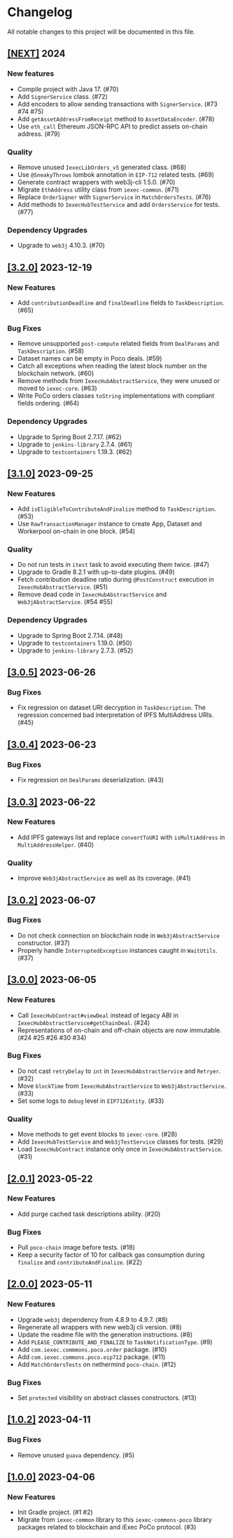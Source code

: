 # Changelog

All notable changes to this project will be documented in this file.

## [[NEXT]](https://github.com/iExecBlockchainComputing/iexec-commons-poco/releases/tag/vNEXT) 2024

### New features

- Compile project with Java 17. (#70)
- Add `SignerService` class. (#72)
- Add encoders to allow sending transactions with `SignerService`. (#73 #74 #75)
- Add `getAssetAddressFromReceipt` method to `AssetDataEncoder`. (#78)
- Use `eth_call` Ethereum JSON-RPC API to predict assets on-chain address. (#79)

### Quality

- Remove unused `IexecLibOrders_v5` generated class. (#68)
- Use `@SneakyThrows` lombok annotation in `EIP-712` related tests. (#69)
- Generate contract wrappers with web3j-cli 1.5.0. (#70)
- Migrate `EthAddress` utility class from `iexec-common`. (#71)
- Replace `OrderSigner` with `SignerService` in `MatchOrdersTests`. (#76)
- Add methods to `IexecHubTestService` and add `OrdersService` for tests. (#77)

### Dependency Upgrades

- Upgrade to `web3j` 4.10.3. (#70)

## [[3.2.0]](https://github.com/iExecBlockchainComputing/iexec-commons-poco/releases/tag/v3.2.0) 2023-12-19

### New Features

- Add `contributionDeadline` and `finalDeadline` fields to `TaskDescription`. (#65)

### Bug Fixes

- Remove unsupported `post-compute` related fields from `DealParams` and `TaskDescription`. (#58)
- Dataset names can be empty in Poco deals. (#59)
- Catch all exceptions when reading the latest block number on the blockchain network. (#60)
- Remove methods from `IexecHubAbstractService`, they were unused or moved to `iexec-core`. (#63)
- Write PoCo orders classes `toString` implementations with compliant fields ordering. (#64)

### Dependency Upgrades

- Upgrade to Spring Boot 2.7.17. (#62)
- Upgrade to `jenkins-library` 2.7.4. (#61)
- Upgrade to `testcontainers` 1.19.3. (#62)

## [[3.1.0]](https://github.com/iExecBlockchainComputing/iexec-commons-poco/releases/tag/v3.1.0) 2023-09-25

### New Features

- Add `isEligibleToContributeAndFinalize` method to `TaskDescription`. (#53)
- Use `RawTransactionManager` instance to create App, Dataset and Workerpool on-chain in one block. (#54)

### Quality

- Do not run tests in `itest` task to avoid executing them twice. (#47)
- Upgrade to Gradle 8.2.1 with up-to-date plugins. (#49)
- Fetch contribution deadline ratio during `@PostConstruct` execution in `IexecHubAbstractService`. (#51)
- Remove dead code in `IexecHubAbstractService` and `Web3jAbstractService`. (#54 #55)

### Dependency Upgrades

- Upgrade to Spring Boot 2.7.14. (#48)
- Upgrade to `testcontainers` 1.19.0. (#50)
- Upgrade to `jenkins-library` 2.7.3. (#52)

## [[3.0.5]](https://github.com/iExecBlockchainComputing/iexec-commons-poco/releases/tag/v3.0.5) 2023-06-26

### Bug Fixes

- Fix regression on dataset URI decryption in `TaskDescription`. The regression concerned bad interpretation of IPFS MultiAddress URIs. (#45)

## [[3.0.4]](https://github.com/iExecBlockchainComputing/iexec-commons-poco/releases/tag/v3.0.4) 2023-06-23

### Bug Fixes

- Fix regression on `DealParams` deserialization. (#43)

## [[3.0.3]](https://github.com/iExecBlockchainComputing/iexec-commons-poco/releases/tag/v3.0.3) 2023-06-22

### New Features

- Add IPFS gateways list and replace `convertToURI` with `isMultiAddress` in `MultiAddressHelper`. (#40)

### Quality

- Improve `Web3jAbstractService` as well as its coverage. (#41)

## [[3.0.2]](https://github.com/iExecBlockchainComputing/iexec-commons-poco/releases/tag/v3.0.2) 2023-06-07

### Bug Fixes

- Do not check connection on blockchain node in `Web3jAbstractService` constructor. (#37)
- Properly handle `InterruptedException` instances caught in `WaitUtils`. (#37)

## [[3.0.0]](https://github.com/iExecBlockchainComputing/iexec-commons-poco/releases/tag/v3.0.0) 2023-06-05

### New Features

- Call `IexecHubContract#viewDeal` instead of legacy ABI in `IexecHubAbstractService#getChainDeal`. (#24)
- Representations of on-chain and off-chain objects are now immutable. (#24 #25 #26 #30 #34)

### Bug Fixes

- Do not cast `retryDelay` to `int` in `IexecHubAbstractService` and `Retryer`. (#32)
- Move `blockTime` from `IexecHubAbstractService` to `Web3jAbstractService`. (#33)
- Set some logs to `debug` level in `EIP712Entity`. (#33)

### Quality

- Move methods to get event blocks to `iexec-core`. (#28)
- Add `IexecHubTestService` and `Web3jTestService` classes for tests. (#29)
- Load `IexecHubContract` instance only once in `IexecHubAbstractService`. (#31)

## [[2.0.1]](https://github.com/iExecBlockchainComputing/iexec-commons-poco/releases/tag/v2.0.1) 2023-05-22

### New Features

- Add purge cached task descriptions ability. (#20)

### Bug Fixes

- Pull `poco-chain` image before tests. (#18)
- Keep a security factor of 10 for callback gas consumption during `finalize` and `contributeAndFinalize`. (#22)

## [[2.0.0]](https://github.com/iExecBlockchainComputing/iexec-commons-poco/releases/tag/v2.0.0) 2023-05-11

### New Features

- Upgrade `web3j` dependency from 4.8.9 to 4.9.7. (#8)
- Regenerate all wrappers with new web3j cli version. (#8)
- Update the readme file with the generation instructions. (#8)
- Add `PLEASE_CONTRIBUTE_AND_FINALIZE` to `TaskNotificationType`. (#9)
- Add `com.iexec.commmons.poco.order` package. (#10)
- Add `com.iexec.commons.poco.eip712` package. (#11)
- Add `MatchOrdersTests` on nethermind `poco-chain`. (#12)

### Bug Fixes

- Set `protected` visibility on abstract classes constructors. (#13)

## [[1.0.2]](https://github.com/iExecBlockchainComputing/iexec-commons-poco/releases/tag/v1.0.2) 2023-04-11

### Bug Fixes

- Remove unused `guava` dependency. (#5)

## [[1.0.0]](https://github.com/iExecBlockchainComputing/iexec-commons-poco/releases/tag/v1.0.0) 2023-04-06

### New Features

- Init Gradle project. (#1 #2)
- Migrate from `iexec-common` library to this `iexec-commons-poco` library packages related to blockchain and iExec PoCo protocol. (#3)
